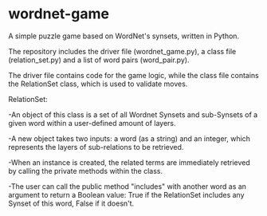 # wordnet-game
A simple puzzle game based on WordNet's synsets, written in Python.

The repository includes the driver file (wordnet_game.py), a class file (relation_set.py) and a list of word pairs (word_pair.py).

The driver file contains code for the game logic, while the class file contains the RelationSet class, which is used to validate moves.

RelationSet:

-An object of this class is a set of all Wordnet Synsets and sub-Synsets of a given word within a user-defined amount of layers.

-A new object takes two inputs: a word (as a string) and an integer, which represents the layers of sub-relations to be retrieved.

-When an instance is created, the related terms are immediately retrieved by calling the private methods within the class.

-The user can call the public method "includes" with another word as an argument to return a Boolean value: True if the RelationSet includes any Synset of this word, False if it doesn't.
